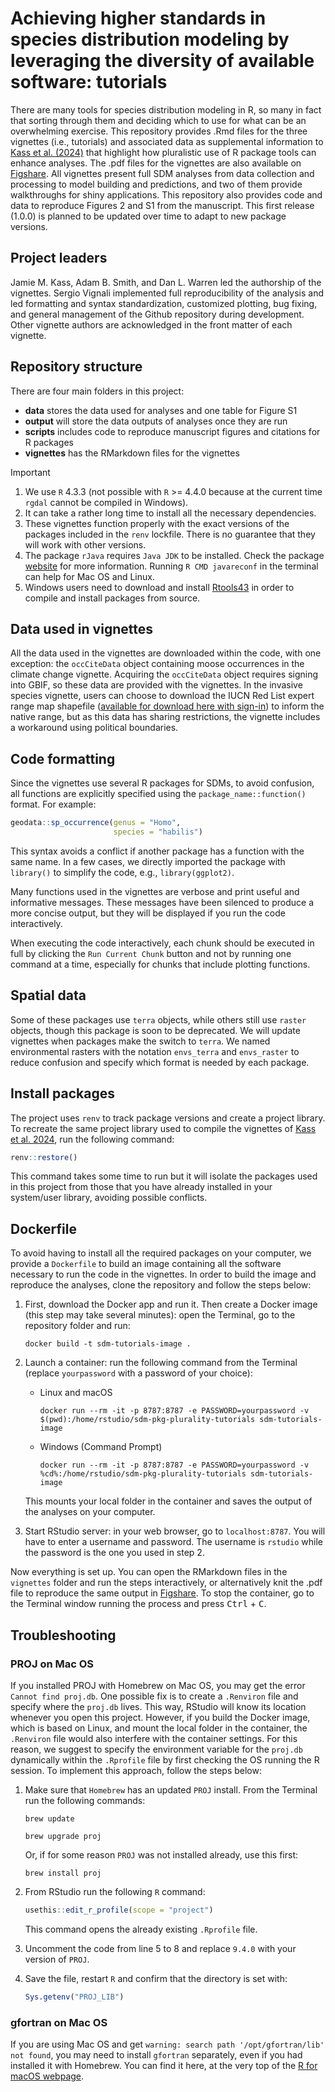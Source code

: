 # Achieving higher standards in species distribution modeling by leveraging the diversity of available software: tutorials

There are many tools for species distribution modeling in R, so many in fact that sorting through them and deciding which to use for what can be an overwhelming exercise. This repository provides .Rmd files for the three vignettes (i.e., tutorials) and associated data as supplemental information to  [Kass et al. (2024)](https://doi.org/10.1111/ecog.07346) that highlight how pluralistic use of R package tools can enhance analyses. The .pdf files for the vignettes are also available on [Figshare](https://doi.org/10.6084/m9.figshare.27312903.v1). All vignettes present full SDM analyses from data collection and processing to model building and predictions, and two of them provide walkthroughs for shiny applications. This repository also provides code and data to reproduce Figures 2 and S1 from the manuscript. This first release (1.0.0) is planned to be updated over time to adapt to new package versions.

## Project leaders

Jamie M. Kass, Adam B. Smith, and Dan L. Warren led the authorship of the vignettes. Sergio Vignali implemented full reproducibility of the analysis and led formatting and syntax standardization, customized plotting, bug fixing, and general management of the Github repository during development. Other vignette authors are acknowledged in the front matter of each vignette.

## Repository structure

There are four main folders in this project:

* **data** stores the data used for analyses and one table for Figure S1
* **output** will store the data outputs of analyses once they are run
* **scripts** includes code to reproduce manuscript figures and citations for R packages
* **vignettes** has the RMarkdown files for the vignettes

> [!IMPORTANT]
> 1. We use `R` 4.3.3 (not possible with `R` >= 4.4.0 because at the current time `rgdal` cannot be compiled in Windows).
> 2. It can take a rather long time to install all the necessary dependencies.
> 3. These vignettes function properly with the exact versions of the packages included in the `renv` lockfile. There is no guarantee that they will work with other versions.
> 4. The package `rJava` requires `Java JDK` to be installed. Check the package [website](https://www.rforge.net/rJava/docs/index.html) for more information. Running `R CMD javareconf` in the terminal can help for Mac OS and Linux.
> 5. Windows users need to download and install [Rtools43](https://cran.r-project.org/bin/windows/Rtools/rtools43/rtools.html) in order to compile and install packages from source.


## Data used in vignettes

All the data used in the vignettes are downloaded within the code, with one exception: the `occCiteData` object containing moose occurrences in the climate change vignette. Acquiring the `occCiteData` object requires signing into GBIF, so these data are provided with the vignettes. In the invasive species vignette, users can choose to download the IUCN Red List expert range map shapefile ([available for download here with sign-in](https://www.iucnredlist.org/species/70204120/70204139)) to inform the native range, but as this data has sharing restrictions, the vignette includes a workaround using political boundaries.

## Code formatting

Since the vignettes use several R packages for SDMs, to avoid confusion, all functions are explicitly specified using the `package_name::function()` format. For example:

```r
geodata::sp_occurrence(genus = "Homo",
                       species = "habilis")
```

This syntax avoids a conflict if another package has a function with the same name. In a few cases, we directly imported the package with `library()` to simplify the code, e.g., `library(ggplot2)`.

Many functions used in the vignettes are verbose and print useful and informative messages. These messages have been silenced to produce a more concise output, but they will be displayed if you run the code interactively.

When executing the code interactively, each chunk should be executed in full by clicking the `Run Current Chunk` button and not by running one command at a time, especially for chunks that include plotting functions.

## Spatial data

Some of these packages use `terra` objects, while others still use `raster` objects, though this package is soon to be deprecated. We will update vignettes when packages make the switch to `terra`. We named environmental rasters with the notation `envs_terra` and `envs_raster` to reduce confusion and specify which format is needed by each package.

## Install packages

The project uses `renv` to track package versions and create a project library. To recreate the same project library used to compile the vignettes of [Kass et al. 2024](https://doi.org/10.1111/ecog.07346), run the following command:

```r
renv::restore()
```

This command takes some time to run but it will isolate the packages used in this project from those that you have already installed in your system/user library, avoiding possible conflicts.

## Dockerfile

To avoid having to install all the required packages on your computer, we provide a `Dockerfile` to build an image containing all the software necessary to run the code in the vignettes. In order to build the image and reproduce the analyses, clone the repository and follow the steps below:

1. First, download the Docker app and run it. Then create a Docker image (this step may take several minutes): open the Terminal, go to the repository folder and run:

    ```
    docker build -t sdm-tutorials-image .
    ```

2. Launch a container: run the following command from the Terminal (replace `yourpassword` with a password of your choice):

    * Linux and macOS

      ```
      docker run --rm -it -p 8787:8787 -e PASSWORD=yourpassword -v $(pwd):/home/rstudio/sdm-pkg-plurality-tutorials sdm-tutorials-image
      ```

    * Windows (Command Prompt)

      ```
      docker run --rm -it -p 8787:8787 -e PASSWORD=yourpassword -v %cd%:/home/rstudio/sdm-pkg-plurality-tutorials sdm-tutorials-image
      ```

    This mounts your local folder in the container and saves the output of the analyses on your computer.

3. Start RStudio server: in your web browser, go to `localhost:8787`. You will have to enter a username and password. The username is `rstudio` while the password is the one you used in step 2.

Now everything is set up. You can open the RMarkdown files in the `vignettes` folder and run the steps interactively, or alternatively knit the .pdf file to reproduce the same output in [Figshare](https://doi.org/10.6084/m9.figshare.27312903.v1). To stop the container, go to the Terminal window running the process and press <kbd>Ctrl</kbd> + <kbd>C</kbd>.

## Troubleshooting

### PROJ on Mac OS

If you installed PROJ with Homebrew on Mac OS, you may get the error `Cannot find proj.db`. One possible fix is to create a `.Renviron` file and specify where the `proj.db` lives. This way, RStudio will know its location whenever you open this project. However, if you build the Docker image, which is based on Linux, and mount the local folder in the container, the `.Renviron` file would also interfere with the container settings. For this reason, we suggest to specify the environment variable for the `proj.db` dynamically within the `.Rprofile` file by first checking the OS running the R session. To implement this approach, follow the steps below:

1. Make sure that `Homebrew` has an updated `PROJ` install. From the Terminal run the following commands:

    ```
    brew update
    ```

    ```
    brew upgrade proj
    ```

    Or, if for some reason `PROJ` was not installed already, use this first:

    ```
    brew install proj
    ```

2. From RStudio run the following `R` command:

    ```r
    usethis::edit_r_profile(scope = "project")
    ```

    This command opens the already existing `.Rprofile` file.

3. Uncomment the code from line 5 to 8 and replace `9.4.0` with your version of `PROJ`.

4. Save the file, restart `R` and confirm that the directory is set with:

    ```r
    Sys.getenv("PROJ_LIB")
    ```

### gfortran on Mac OS

If you are using Mac OS and get `warning: search path '/opt/gfortran/lib' not found`, you may need to install `gfortran` separately, even if you had installed it with Homebrew. You can find it here, at the very top of the [R for macOS webpage](https://cran.r-project.org/bin/macosx/tools/).
